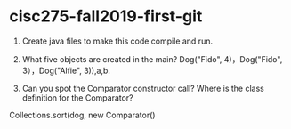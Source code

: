 # cisc275-fall2019-first-git
1. Create java files to make this code compile and run.

2. What five objects are created in the main?
Dog("Fido", 4)，Dog("Fido", 3），Dog("Alfie", 3)),a,b.
3. Can you spot the Comparator constructor call? Where is the class definition for the Comparator?

Collections.sort(dog, new Comparator<Animal>()

